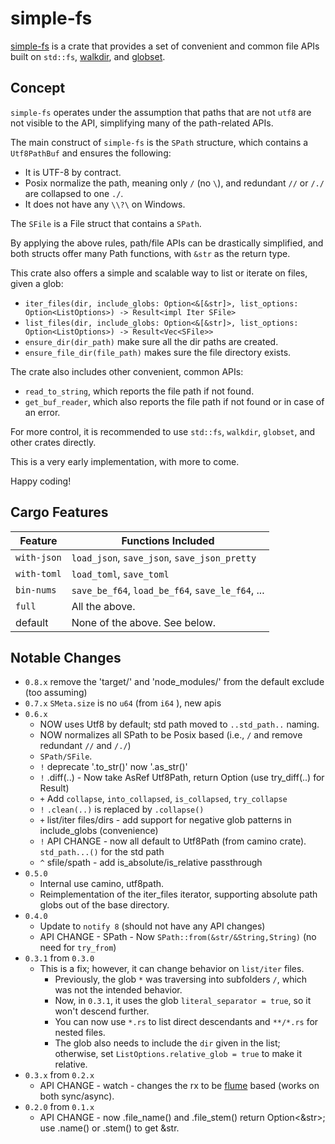 # simple-fs

[simple-fs](https://github.com/jeremychone/rust-simple-fs) is a crate that provides a set of convenient and common file APIs built on `std::fs`, [walkdir](https://crates.io/crates/walkdir), and [globset](https://crates.io/crates/globset).

## Concept

`simple-fs` operates under the assumption that paths that are not `utf8` are not visible to the API, simplifying many of the path-related APIs.

The main construct of `simple-fs` is the `SPath` structure, which contains a `Utf8PathBuf` and ensures the following:

- It is UTF-8 by contract.
- Posix normalize the path, meaning only `/` (no `\`), and redundant `//` or `/./` are collapsed to one `./`.
- It does not have any `\\?\` on Windows.

The `SFile` is a File struct that contains a `SPath`.

By applying the above rules, path/file APIs can be drastically simplified, and both structs offer many Path functions, with `&str` as the return type.

This crate also offers a simple and scalable way to list or iterate on files, given a glob:

- `iter_files(dir, include_globs: Option<&[&str]>, list_options: Option<ListOptions>) -> Result<impl Iter SFile>`
- `list_files(dir, include_globs: Option<&[&str]>, list_options: Option<ListOptions>) -> Result<Vec<SFile>>`
- `ensure_dir(dir_path)` make sure all the dir paths are created.
- `ensure_file_dir(file_path)` makes sure the file directory exists.

The crate also includes other convenient, common APIs:

- `read_to_string`, which reports the file path if not found.
- `get_buf_reader`, which also reports the file path if not found or in case of an error.

For more control, it is recommended to use `std::fs`, `walkdir`, `globset`, and other crates directly.

This is a very early implementation, with more to come.

Happy coding!

## Cargo Features

| Feature     | Functions Included                               |
|-------------|--------------------------------------------------|
| `with-json` | `load_json`, `save_json`, `save_json_pretty`     |
| `with-toml` | `load_toml`, `save_toml`                         |
| `bin-nums`  | `save_be_f64`, `load_be_f64`, `save_le_f64`, ... |
| `full`      | All the above.                                   |
| default     | None of the above. See below.                    |

## Notable Changes

- `0.8.x` remove the 'target/' and 'node_modules/' from the default exclude (too assuming)
- `0.7.x` `SMeta.size` is no `u64` (from `i64` ), new apis
- `0.6.x`
  - NOW uses Utf8 by default; std path moved to `..std_path..` naming.
  - NOW normalizes all SPath to be Posix based (i.e., `/` and remove redundant `//` and `/./`)
  + `SPath/SFile`.
  - `!` deprecate '.to_str()' now '.as_str()'
  - `!` .diff(..) - Now take AsRef Utf8Path, return Option<SPath> (use try_diff(..) for Result)
  - `+` Add `collapse`, `into_collapsed`, `is_collapsed`, `try_collapse`
  - `!` `.clean(..)` is replaced by `.collapse()`
  - `+` list/iter files/dirs - add support for negative glob patterns in include_globs (convenience)
  - `!` API CHANGE - now all default to Utf8Path (from camino crate). `std_path...()` for the std path
  - `^` sfile/spath - add is_absolute/is_relative passthrough
- `0.5.0`
  - Internal use camino, utf8path.
  - Reimplementation of the iter_files iterator, supporting absolute path globs out of the base directory.
- `0.4.0`
  - Update to `notify 8` (should not have any API changes)
  - API CHANGE - SPath - Now `SPath::from(&str/&String,String)` (no need for `try_from`)
- `0.3.1` from `0.3.0`
  - This is a fix; however, it can change behavior on `list/iter` files.
    - Previously, the glob `*` was traversing into subfolders `/`, which was not the intended behavior.
    - Now, in `0.3.1`, it uses the glob `literal_separator = true`, so it won't descend further.
    - You can now use `*.rs` to list direct descendants and `**/*.rs` for nested files.
    - The glob also needs to include the `dir` given in the list; otherwise, set `ListOptions.relative_glob = true` to make it relative.
- `0.3.x` from `0.2.x`
  - API CHANGE - watch - changes the rx to be [flume](https://crates.io/crates/flume) based (works on both sync/async).
- `0.2.0` from `0.1.x`
  - API CHANGE - now .file_name() and .file_stem() return Option<&str>; use .name() or .stem() to get &str.
